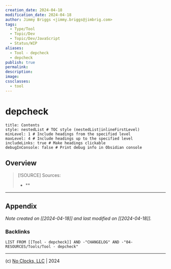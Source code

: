 ```yaml
---
creation_date: 2024-04-18
modification_date: 2024-04-18
author: Jimmy Briggs <jimmy.briggs@jimbrig.com>
tags:
  - Type/Tool
  - Topic/Dev
  - Topic/Dev/JavaScript
  - Status/WIP
aliases:
  - Tool - depcheck
  - depcheck
publish: true
permalink:
description:
image:
cssclasses:
  - tool
---
```



# depcheck

```table-of-contents
title: Contents 
style: nestedList # TOC style (nestedList|inlineFirstLevel)
minLevel: 1 # Include headings from the specified level
maxLevel: 4 # Include headings up to the specified level
includeLinks: true # Make headings clickable
debugInConsole: false # Print debug info in Obsidian console
```

## Overview

> [!SOURCE] Sources:
> - **

***

## Appendix

*Note created on [[2024-04-18]] and last modified on [[2024-04-18]].*

### Backlinks

```dataview
LIST FROM [[Tool - depcheck]] AND -"CHANGELOG" AND -"04-RESOURCES/Tools/Tool - depcheck"
```

***

(c) [No Clocks, LLC](https://github.com/noclocks) | 2024